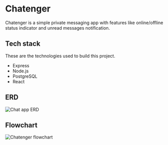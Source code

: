 # Chatenger
Chatenger is a simple private messaging app with features like online/offline status indicator and unread messages notification.

## Tech stack
These are the technologies used to build this project.
* Express
* Node.js
* PostgreSQL
* React

## ERD
![Chat app ERD](https://user-images.githubusercontent.com/33194805/184502574-64e99b38-b3f3-4f2d-b31c-c9e3d0d82de0.png)

## Flowchart
![Chatenger flowchart](https://user-images.githubusercontent.com/33194805/184502530-5368d489-6e41-44dd-9c45-0149adf736b5.png)
